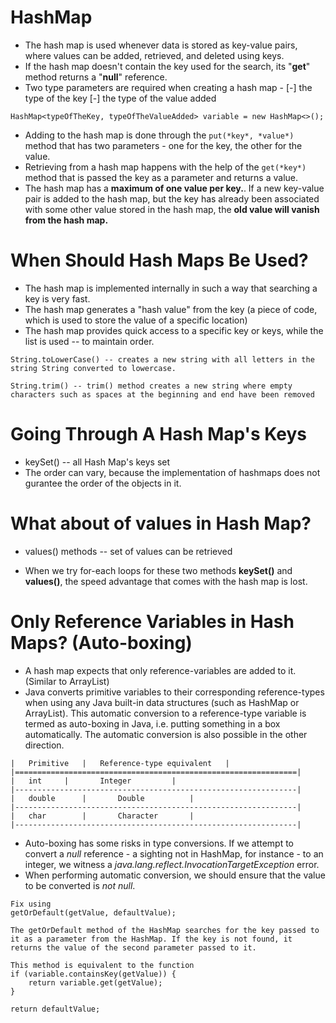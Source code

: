 # HashMap
* The hash map is used whenever data is stored as key-value pairs, where values can be added, retrieved, and deleted using keys.
* If the hash map doesn't contain the key used for the search, its "**get**" method returns a "**null**" reference.
* Two type parameters are required when creating a hash map -
  [-] the type of the key
  [-] the type of the value added
```
HashMap<typeOfTheKey, typeOfTheValueAdded> variable = new HashMap<>();
```
* Adding to the hash map is done through the ```put(*key*, *value*)``` method that has two parameters - one for the key, the other for the value.
* Retrieving from a hash map happens with the help of the ```get(*key*)``` method that is passed the key as a parameter and returns a value.
* The hash map has a **maximum of one value per key.**. If a new key-value pair is added to the hash map, but the key has already been associated with some other value stored in the hash map, the **old value will vanish from the hash map.**

# When Should Hash Maps Be Used?
* The hash map is implemented internally in such a way that searching a key is very fast.
* The hash map generates a "hash value" from the key (a piece of code, which is used to store the value of a specific location)
* The hash map provides quick access to a specific key or keys, while the list is used -- to maintain order.

```
String.toLowerCase() -- creates a new string with all letters in the string String converted to lowercase.

String.trim() -- trim() method creates a new string where empty characters such as spaces at the beginning and end have been removed
```

# Going Through A Hash Map's Keys
* keySet() -- all Hash Map's keys set
* The order can vary, because the implementation of hashmaps does not gurantee the order of the objects in it.

# What about of values in Hash Map?
* values() methods -- set of values can be retrieved

* When we try for-each loops for these two methods **keySet()** and **values()**, the speed advantage that comes with the hash map is lost.

# Only Reference Variables in Hash Maps? (Auto-boxing)
* A hash map expects that only reference-variables are added to it.
 (Similar to ArrayList)
* Java converts primitive variables to their corresponding reference-types when using any Java built-in data structures (such as HashMap or ArrayList). This automatic conversion to a reference-type variable is termed as auto-boxing in Java, i.e. putting something in a box automatically. The automatic conversion is also possible in the other direction.
```
|	Primitive	|	Reference-type equivalent	|
|===============================================================|
|	int		|		Integer			|
|---------------------------------------------------------------|
|	double		|		Double			|
|---------------------------------------------------------------|
|	char		|		Character		|
|---------------------------------------------------------------|
```
* Auto-boxing has some risks in type conversions. If we attempt to convert a *null* reference - a sighting not in HashMap, for instance - to an integer, we witness a *java.lang.reflect.InvocationTargetException* error.
* When performing automatic conversion, we should ensure that the value to be converted is *not null*.
```
Fix using
getOrDefault(getValue, defaultValue);

The getOrDefault method of the HashMap searches for the key passed to it as a parameter from the HashMap. If the key is not found, it returns the value of the second parameter passed to it.

This method is equivalent to the function
if (variable.containsKey(getValue)) {
    return variable.get(getValue);
}

return defaultValue;
```
